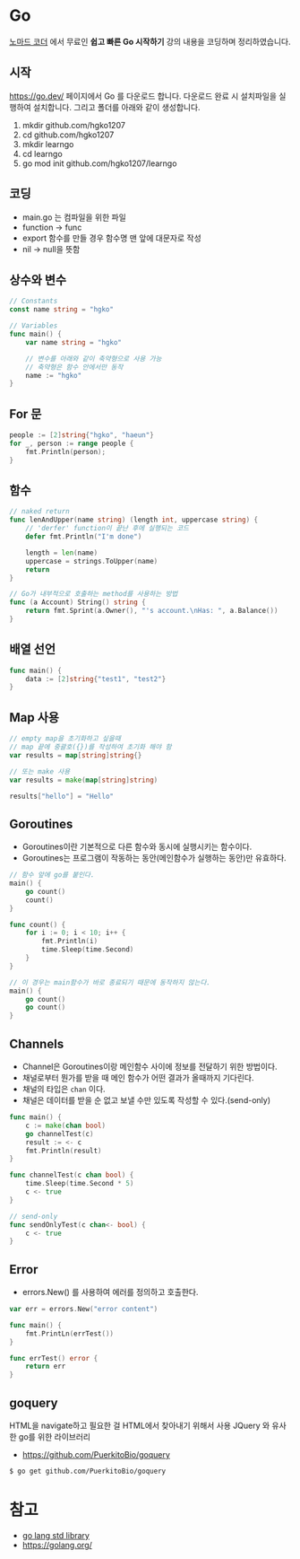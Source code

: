 # Go

[노마드 코더](https://nomadcoders.co/) 에서 무료인 **쉽고 빠른 Go 시작하기** 강의 내용을 코딩하며 정리하였습니다.

## 시작

https://go.dev/ 페이지에서 Go 를 다운로드 합니다. 다운로드 완료 시 설치파일을 실행하여 설치합니다. 그리고 폴더를 아래와 같이 생성합니다.

1. mkdir github.com/hgko1207
2. cd github.com/hgko1207
3. mkdir learngo
4. cd learngo
5. go mod init github.com/hgko1207/learngo

## 코딩

- main.go 는 컴파일을 위한 파일
- function -> func
- export 함수를 만들 경우 함수명 맨 앞에 대문자로 작성
- nil -> null을 뜻함

## 상수와 변수

```go
// Constants
const name string = "hgko"
```

```go
// Variables
func main() {
    var name string = "hgko"

    // 변수를 아래와 같이 축약형으로 사용 가능
    // 축약형은 함수 안에서만 동작
    name := "hgko"
}
```

## For 문

```go
people := [2]string{"hgko", "haeun"}
for _, person := range people {
    fmt.Println(person);
}
```

## 함수

```go
// naked return
func lenAndUpper(name string) (length int, uppercase string) {
	// 'derfer' function이 끝난 후에 실행되는 코드
	defer fmt.Println("I'm done")

	length = len(name)
	uppercase = strings.ToUpper(name)
	return
}

// Go가 내부적으로 호출하는 method를 사용하는 방법
func (a Account) String() string {
    return fmt.Sprint(a.Owner(), "'s account.\nHas: ", a.Balance())
}
```

## 배열 선언

```go
func main() {
    data := [2]string{"test1", "test2"}
}
```

## Map 사용

```go
// empty map을 초기화하고 싶을때
// map 끝에 중괄호({})를 작성하여 초기화 해야 함
var results = map[string]string{}

// 또는 make 사용
var results = make(map[string]string)

results["hello"] = "Hello"
```

## Goroutines

- Goroutines이란 기본적으로 다른 함수와 동시에 실행시키는 함수이다.
- Goroutines는 프로그램이 작동하는 동안(메인함수가 실행하는 동안)만 유효하다.

```go
// 함수 앞에 go를 붙인다.
main() {
    go count()
    count()
}

func count() {
    for i := 0; i < 10; i++ {
		fmt.Println(i)
		time.Sleep(time.Second)
	}
}

// 이 경우는 main함수가 바로 종료되기 때문에 동작하지 않는다.
main() {
    go count()
    go count()
}
```

## Channels

- Channel은 Goroutines이랑 메인함수 사이에 정보를 전달하기 위한 방법이다.
- 채널로부터 뭔가를 받을 때 메인 함수가 어떤 결과가 올때까지 기다린다.
- 채널의 타입은 `chan` 이다.
- 채널은 데이터를 받을 순 없고 보낼 수만 있도록 작성할 수 있다.(send-only)

```go
func main() {
    c := make(chan bool)
    go channelTest(c)
    result := <- c
	fmt.Println(result)
}

func channelTest(c chan bool) {
    time.Sleep(time.Second * 5)
    c <- true
}

// send-only
func sendOnlyTest(c chan<- bool) {
    c <- true
}
```

## Error

- errors.New() 를 사용하여 에러를 정의하고 호출한다.

```go
var err = errors.New("error content")

func main() {
    fmt.PrintLn(errTest())
}

func errTest() error {
    return err
}
```

## goquery

HTML을 navigate하고 필요한 걸 HTML에서 찾아내기 위해서 사용
JQuery 와 유사한 go를 위한 라이브러리

- https://github.com/PuerkitoBio/goquery

```bash
$ go get github.com/PuerkitoBio/goquery
```

# 참고

- [go lang std library](https://golang.org/pkg/)
- https://golang.org/

